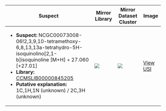 Suspect | Mirror Library | Mirror Dataset Cluster | Image
--- | --- | --- | ---
<ul><li><b>Suspect:</b> NCGC00073008-06!2,3,9,10-tetramethoxy-6,8,13,13a-tetrahydro-5H-isoquinolino[2,1-b]isoquinoline [M+H] +  27.060 [+27.01]</li><li><b>Library:</b> [CCMSLIB00000845205](https://gnps.ucsd.edu/ProteoSAFe/gnpslibraryspectrum.jsp?SpectrumID=CCMSLIB00000845205)</li><li><b>Putative explanation:</b> 1C,1H,1N (unknown) / 2C,3H (unknown)</li></ul> | ![](https://metabolomics-usi.ucsd.edu/svg/mirror?usi1=mzspec:MSV000080492:E12_GE12_01_2717.mzML:scan:18&usi2=mzspec:GNPSLIBRARY:CCMSLIB00000845205&mz_min=50&mz_max=500) | ![](https://metabolomics-usi.ucsd.edu/svg/mirror?usi1=mzspec:MSV000080492:E12_GE12_01_2717.mzML:scan:18&usi2=mzspec:MSV000084314:MSV000080492.mgf:scan:86986&mz_min=50&mz_max=500) | [View USI](https://metabolomics-usi.ucsd.edu/svg/?usi=mzspec:MSV000080492:E12_GE12_01_2717.mzML:scan:18&mz_min=50&mz_max=500)